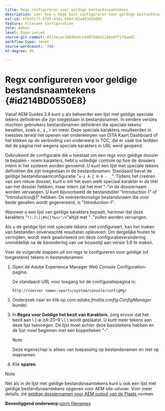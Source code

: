 ```yaml
---
title: Regx configureren voor geldige bestandsnaamtekens
description: Leer hoe u Regx kunt configureren voor geldige bestandsnaamtekens
exl-id: 876dfc77-078f-4341-b99d-02a453d2e065
feature: Filename Configuration
role: Admin
level: Experienced
source-git-commit: 0513ecac38840a4cc649758bd1180edff1f8aed1
workflow-type: tm+mt
source-wordcount: '396'
ht-degree: 0%

---
```


# Regx configureren voor geldige bestandsnaamtekens {#id214BD0550E8}

Vanaf AEM Guides 3.8 kunt u als beheerder een lijst met geldige speciale tekens definiëren die zijn toegestaan in bestandsnamen. In eerdere versies mochten gebruikers bestandsnamen definiëren die speciale tekens bevatten, zoals `@` , `$` , `>` en meer. Deze speciale karakters resulteerden in kwesties terwijl het openen van onderwerpen van DITA Kaart Dashboard of het klikken op de verbinding van onderwerp in TOC, die er vaak toe leidden dat de pagina niet wegens speciale karakters in URL werd geopend.

Gebruikend de configuratie die u toestaat om een regx voor geldige dossier te bepalen - noem karakters, hebt u volledige controle op hoe de dossiers intern in het systeem worden genoemd. U kunt een lijst met speciale tekens definiëren die zijn toegestaan in de bestandsnamen. Standaard bevat de geldige bestandsnaamconfiguratie &quot;`a-z A-Z 0-9 - _`&quot;. Tijdens het creëren van een nieuw dossier, kunt u om het even welk speciaal karakter in de titel van het dossier hebben, maar intern zal het met &quot;`-`&quot;in de dossiernaam worden vervangen. U kunt bijvoorbeeld de bestandstitel &quot;Introduction 1&quot; of &quot;Introduction@1&quot; hebben. De overeenkomstige bestandsnaam die voor beide gevallen wordt gegenereerd, is &quot;Introduction-1&quot;.

Wanneer u een lijst van geldige karakters bepaalt, herinner dat deze karakters &quot;`*/:[\]|#%{}?&<>"/+`&quot;altijd met &quot;`-`&quot;zullen worden vervangen.

Als u de geldige lijst met speciale tekens niet configureert, kan het maken van bestanden onverwachte resultaten opleveren. Om dergelijke fouten te vermijden, wordt sterk geadviseerd om deze configuratieverandering onmiddellijk na de bevordering van uw bouwstijl aan versie 3.8 te maken.

Voer de volgende stappen uit om regx te configureren voor geldige \(of toegestane\) tekens in bestandsnamen:

1. Open de Adobe Experience Manager Web Console Configuration-pagina.

   De standaard-URL voor toegang tot de configuratiepagina is:

   ```http
   http://<server name>:<port>/system/console/configMgr
   ```

1. Onderzoek naar en klik op *com.adobe.fmdita.config.ConfigManager* bundel.

1. In **Regex voor Geldige het bezit van Karakters**, zorg ervoor dat het bezit aan \ &lbrack;-a-zA-Z0-9 \ \ \ wordt geplaatst. U kunt meer tekens aan deze lijst toevoegen. De lijst moet echter deze basistekens hebben en de lijst moet beginnen met een koppelteken &quot;-&quot;.

   >[!NOTE]
   >
   > Deze eigenschap is alleen van toepassing op bestandsnamen en niet op mapnamen.

1. Klik **sparen**.


>[!NOTE]
>
> Net als in de lijst met geldige bestandsnaamtekens kunt u ook een lijst met geldige bestandsnaamtekens opgeven voor AEM site-uitvoer. Voor meer details, zie [ geldige dossiernamen voor AEM output van de Plaats ](conf-file-names-valid-regx-aem-site-output.md#) vormen.

**Bovenliggend onderwerp:**&#x200B;[ vorm filenames ](conf-file-names.md)
